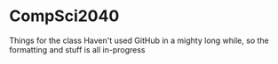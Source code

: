 # CompSci2040
Things for the class
Haven't used GitHub in a mighty long while, so the formatting and stuff is all in-progress
